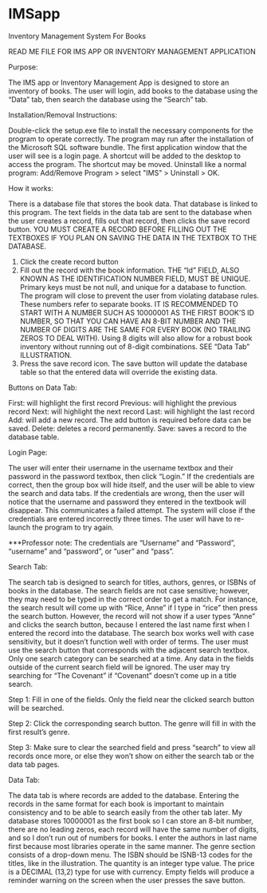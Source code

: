 # IMSapp
Inventory Management System For Books

READ ME FILE FOR IMS APP OR INVENTORY MANAGEMENT APPLICATION

Purpose:

The IMS app or Inventory Management App is designed to store an inventory of books.  The user will login, add books to the database using the “Data” tab, then search the database using the “Search” tab. 
 
Installation/Removal Instructions:

Double-click the setup.exe file to install the necessary components for the program to operate correctly.  The program may run after the installation of the Microsoft SQL software bundle.  The first application window that the user will see is a login page. A shortcut will be added to the desktop to access the program.  The shortcut may be moved. Uninstall like a normal program: Add/Remove Program > select "IMS" > Uninstall > OK.

How it works:

There is a database file that stores the book data.  That database is linked to this program.  The text fields in the data tab are sent to the database when the user creates a record, fills out that record, then clicks the save record button.  YOU MUST CREATE A RECORD BEFORE FILLING OUT THE TEXTBOXES IF YOU PLAN ON SAVING THE DATA IN THE TEXTBOX TO THE DATABASE.

1.	Click the create record button
2.	Fill out the record with the book information.  THE “Id” FIELD, ALSO KNOWN AS THE IDENTIFICATION NUMBER FIELD, MUST BE UNIQUE.  Primary keys must be not null, and unique for a database to function.  The program will close to prevent the user from violating database rules.  These numbers refer to separate books.  IT IS RECOMMENDED TO START WITH A NUMBER SUCH AS 10000001 AS THE FIRST BOOK’S ID NUMBER, SO THAT YOU CAN HAVE AN 8-BIT NUMBER AND THE NUMBER OF DIGITS ARE THE SAME FOR EVERY BOOK (NO TRAILING ZEROS TO DEAL WITH).  Using 8 digits will also allow for a robust book inventory without running out of 8-digit combinations.  SEE “Data Tab” ILLUSTRATION.
3.	Press the save record icon.  The save button will update the database table so that the entered data will override the existing data.  

Buttons on Data Tab:

First: will highlight the first record
Previous: will highlight the previous record
Next: will highlight the next record
Last: will highlight the last record
Add: will add a new record.  The add button is required before data can be saved.
Delete: deletes a record permanently.
Save: saves a record to the database table.

Login Page:
 
The user will enter their username in the username textbox and their password in the password textbox, then click “Login.”  If the credentials are correct, then the group box will hide itself, and the user will be able to view the search and data tabs.  If the credentials are wrong, then the user will notice that the username and password they entered in the textbook will disappear.  This communicates a failed attempt.  The system will close if the credentials are entered incorrectly three times.  The user will have to re-launch the program to try again.  

***Professor note:  The credentials are “Username” and “Password”, “username” and “password”, or “user” and “pass”.  

Search Tab:
 
The search tab is designed to search for titles, authors, genres, or ISBNs of books in the database.  The search fields are not case sensitive; however, they may need to be typed in the correct order to get a match.  For instance, the search result will come up with “Rice, Anne” if I type in “rice” then press the search button.  However, the record will not show if a user types “Anne” and clicks the search button, because I entered the last name first when I entered the record into the database.  The search box works well with case sensitivity, but it doesn’t function well with order of terms.  The user must use the search button that corresponds with the adjacent search textbox.  Only one search category can be searched at a time.  Any data in the fields outside of the current search field will be ignored. The user may try searching for “The Covenant” if “Covenant” doesn’t come up in a title search.

Step 1: Fill in one of the fields.  Only the field near the clicked search button will be searched.
 
Step 2:  Click the corresponding search button.  The genre will fill in with the first result’s genre.  
 
Step 3: Make sure to clear the searched field and press “search” to view all records once more, or else they won’t show on either the search tab or the data tab pages.
 
Data Tab:
 
The data tab is where records are added to the database.  Entering the records in the same format for each book is important to maintain consistency and to be able to search easily from the other tab later.  My database stores 10000001 as the first book so I can store an 8-bit number, there are no leading zeros, each record will have the same number of digits, and so I don’t run out of numbers for books.  I enter the authors in last name first because most libraries operate in the same manner.  The genre section consists of a drop-down menu.  The ISBN should be ISNB-13 codes for the titles, like in the illustration.  The quantity is an integer type value.  The price is a DECIMAL (13,2) type for use with currency.  Empty fields will produce a reminder warning on the screen when the user presses the save button.  
